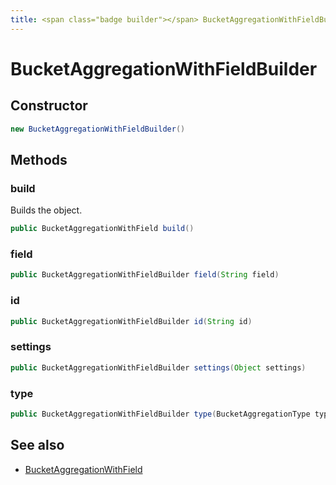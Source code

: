 ```yaml
---
title: <span class="badge builder"></span> BucketAggregationWithFieldBuilder
---
```

# <span class="badge builder"></span> BucketAggregationWithFieldBuilder

## Constructor

```java
new BucketAggregationWithFieldBuilder()
```
## Methods

### <span class="badge object-method"></span> build

Builds the object.

```java
public BucketAggregationWithField build()
```

### <span class="badge object-method"></span> field

```java
public BucketAggregationWithFieldBuilder field(String field)
```

### <span class="badge object-method"></span> id

```java
public BucketAggregationWithFieldBuilder id(String id)
```

### <span class="badge object-method"></span> settings

```java
public BucketAggregationWithFieldBuilder settings(Object settings)
```

### <span class="badge object-method"></span> type

```java
public BucketAggregationWithFieldBuilder type(BucketAggregationType type)
```

## See also

 * <span class="badge object-type-class"></span> [BucketAggregationWithField](./object-BucketAggregationWithField.md)
